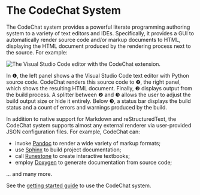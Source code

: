 The CodeChat System
===================
The CodeChat system provides a powerful literate programming authoring system to a variety of text editors and IDEs. Specifically, it provides a GUI to automatically render source code and/or markup documents to HTML, displaying the HTML document produced by the rendering process next to the source. For example:

![The Visual Studio Code editor with the CodeChat extension.](https://raw.githubusercontent.com/bjones1/CodeChat_system/master/docs/CodeChat_screenshot_annotated.png)

In ❶, the left panel shows a the Visual Studio Code text editor with Python source code. CodeChat renders this source code to ❷, the right panel, which shows the resulting HTML document. Finally, ❸ displays output from the build process. A splitter between ❷ and ❸ allows the user to adjust the build output size or hide it entirely. Below ❸, a status bar displays the build status and a count of errors and warnings produced by the build.

In addition to native support for Markdown and reStructuredText, the CodeChat system supports almost any external renderer via user-provided JSON configuration files. For example, CodeChat can:

-   invoke [Pandoc](https://pandoc.org/) to render a wide variety of markup formats;
-   use [Sphinx](https://www.sphinx-doc.org) to build project documentation;
-   call [Runestone](https://runestone.academy/) to create interactive textbooks;
-   employ [Doxygen](https://www.doxygen.nl/) to generate documentation from source code;

... and many more.

See the [getting started guide](https://codechat-system.readthedocs.io/en/latest/VSCode_Extension/contents.html) to use the CodeChat system.